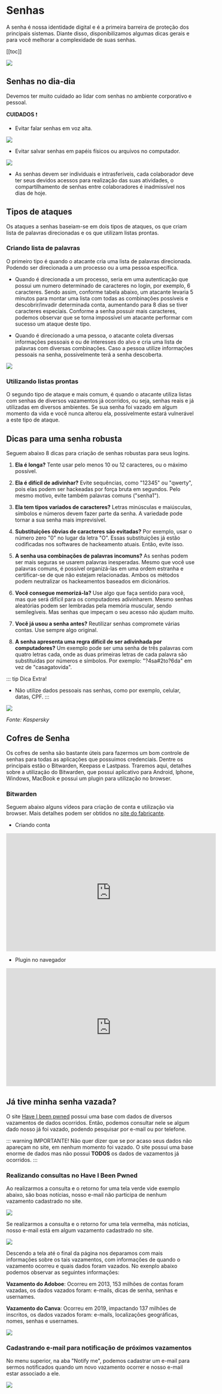 # Senhas

A senha é nossa identidade digital e é a primeira barreira de proteção dos principais sistemas. Diante disso, disponibilizamos algumas dicas gerais e para você melhorar a complexidade de suas senhas.

[[toc]]

![](/img/password.jpg)  

## Senhas no dia-dia
Devemos ter muito cuidado ao lidar com senhas no ambiente corporativo e pessoal.

**CUIDADOS** :exclamation:
* Evitar falar senhas em voz alta.

![](/img/passwords1.png) 
* Evitar salvar senhas em papéis físicos ou arquivos no computador.

![](/img/passwords3.jpg) 

* As senhas devem ser individuais e intrasferíveis, cada colaborador deve ter seus devidos acessos para realização das suas atividades, o compartilhamento de senhas entre colaboradores é inadmissível nos dias de hoje.

## Tipos de ataques
Os ataques a senhas baseiam-se em dois tipos de ataques, os que criam lista de palavras direcionadas e os que utilizam listas prontas.

### Criando lista de palavras
O primeiro tipo é quando o atacante cria uma lista de palavras direcionada. Podendo ser direcionada a um processo ou a uma pessoa específica.

 * Quando é direcionada a um processo, seria em uma autenticação que possui um numero determinado de caracteres no login, por exemplo, 6 caracteres. Sendo assim, conforme tabela abaixo, um atacante levaria 5 minutos para montar uma lista com todas as combinações possíveis e descobrir/invadir determinada conta, aumentando para 8 dias se tiver caracteres especiais. Conforme a senha possuir mais caracteres, podemos observar que se torna impossível um atacante performar com sucesso um ataque deste tipo.

* Quando é direcionado a uma pessoa, o atacante coleta diversas informações pessoais e ou de interesses do alvo e cria uma lista de palavras com diversas combinações. Caso a pessoa utilize informações pessoais na senha, possivelmente terá a senha descoberta.



![](/img/passwords2.png)  
### Utilizando listas prontas
O segundo tipo de ataque e mais comum, é quando o atacante utiliza listas com senhas de diversos vazamentos já ocorridos, ou seja, senhas reais e já utilizadas em diversos ambientes. Se sua senha foi vazado em algum momento da vida e você nunca alterou ela, possivelmente estará vulnerável a este tipo de ataque. 

## Dicas para uma senha robusta
Seguem abaixo 8 dicas para criação de senhas robustas para seus logins.

1. **Ela é longa?** Tente usar pelo menos 10 ou 12 caracteres, ou o máximo possível.

2. **Ela é difícil de adivinhar?** Evite sequências, como "12345" ou "qwerty", pois elas podem ser hackeadas por força bruta em segundos. Pelo mesmo motivo, evite também palavras comuns ("senha1").

3. **Ela tem tipos variados de caracteres?** Letras minúsculas e maiúsculas, símbolos e números devem fazer parte da senha. A variedade pode tornar a sua senha mais imprevisível.

4. **Substituições óbvias de caracteres são evitadas?** Por exemplo, usar o número zero "0" no lugar da letra "O". Essas substituições já estão codificadas nos softwares de hackeamento atuais. Então, evite isso.

5. **A senha usa combinações de palavras incomuns?** As senhas podem ser mais seguras se usarem palavras inesperadas. Mesmo que você use palavras comuns, é possível organizá-las em uma ordem estranha e certificar-se de que não estejam relacionadas. Ambos os métodos podem neutralizar os hackeamentos baseados em dicionários.

6. **Você consegue memorizá-la?** Use algo que faça sentido para você, mas que será difícil para os computadores adivinharem. Mesmo senhas aleatórias podem ser lembradas pela memória muscular, sendo semilegíveis. Mas senhas que impeçam o seu acesso não ajudam muito. 

7. **Você já usou a senha antes?** Reutilizar senhas compromete várias contas. Use sempre algo original.

8. **A senha apresenta uma regra difícil de ser adivinhada por computadores?** Um exemplo pode ser uma senha de três palavras com quatro letras cada, onde as duas primeiras letras de cada palavra são substituídas por números e símbolos. Por exemplo: "?4sa#2to?6da" em vez de "casagatovida".

::: tip Dica Extra!
* Não utilize dados pessoais nas senhas, como por exemplo, celular, datas, CPF.
:::

![](/img/senhas1.png)  

*Fonte: Kaspersky*

## Cofres de Senha
Os cofres de senha são bastante úteis para fazermos um bom controle de senhas para todas as aplicações que possuimos credenciais. Dentre os principais estão o Bitwarden, Keepass e Lastpass. Traremos aqui, detalhes sobre a utilização do Bitwarden, que possui aplicativo para Android, Iphone, Windows, MacBook e possui um plugin para utilização no browser.

### Bitwarden
Seguem abaixo alguns vídeos para criação de conta e utilização via browser. Mais detalhes podem ser obtidos no [site do fabricante](https://bitwarden.com/).

* Criando conta

<iframe width="560" height="315" src="https://www.youtube.com/embed/W6Miu-TJI1c" frameborder="0" allow="accelerometer; autoplay; clipboard-write; encrypted-media; gyroscope; picture-in-picture" allowfullscreen></iframe>

* Plugin no navegador

<iframe width="560" height="315" src="https://www.youtube.com/embed/J_z4VqERVkQ" frameborder="0" allow="accelerometer; autoplay; clipboard-write; encrypted-media; gyroscope; picture-in-picture" allowfullscreen></iframe>

## Já tive minha senha vazada?
O site [Have I been pwned](https://haveibeenpwned.com/) possui uma base com dados de diversos vazamentos de dados ocorridos. Então, podemos consultar nele se algum dado nosso já foi vazado, podendo pesquisar por e-mail ou por telefone.

::: warning IMPORTANTE!
Não quer dizer que se por acaso seus dados não apareçam no site, em nenhum momento foi vazado. O site possui uma base enorme de dados mas não possui **TODOS** os dados de vazamentos já ocorridos.
:::

### Realizando consultas no Have I Been Pwned
Ao realizarmos a consulta e o retorno for uma tela verde vide exemplo abaixo, são boas notícias, nosso e-mail não participa de nenhum vazamento cadastrado no site.

![](/img/haveigreen.png)  

Se realizarmos a consulta e o retorno for uma tela vermelha, más notícias, nosso e-mail está em algum vazamento cadastrado no site.

![](/img/haveired.png)

Descendo a tela até o final da página nos deparamos com mais informações sobre os tais vazamentos, com informações de quando o vazamento ocorreu e quais dados foram vazados. No exenplo abaixo podemos observar as seguintes informações:

**Vazamento do Adoboe**: Ocorreu em 2013, 153 milhões de contas foram vazadas, os dados vazados foram: e-mails, dicas de senha, senhas e usernames.

**Vazamento do Canva**: Ocorreu em 2019, impactando 137 milhões de inscritos, os dados vazados foram: e-mails, localizações geográficas, nomes, senhas e usernames.

![](/img/haveired1.png)

### Cadastrando e-mail para notificação de próximos vazamentos
No menu superior, na aba "Notify me", podemos cadastrar um e-mail para sermos notificados quando um novo vazamento ocorrer e nosso e-mail estar associado a ele.

![](/img/notify.png)